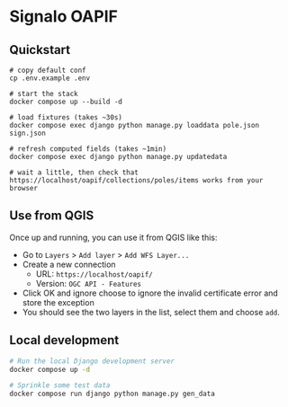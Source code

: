 # Signalo OAPIF

## Quickstart

```
# copy default conf
cp .env.example .env

# start the stack
docker compose up --build -d

# load fixtures (takes ~30s)
docker compose exec django python manage.py loaddata pole.json sign.json

# refresh computed fields (takes ~1min)
docker compose exec django python manage.py updatedata

# wait a little, then check that https://localhost/oapif/collections/poles/items works from your browser
```

## Use from QGIS

Once up and running, you can use it from QGIS like this:

- Go to `Layers` > `Add layer` > `Add WFS Layer...`
- Create a new connection
  - URL: `https://localhost/oapif/`
  - Version: `OGC API - Features`
- Click OK and ignore choose to ignore the invalid certificate error and store the exception
- You should see the two layers in the list, select them and choose `add`.

## Local development

```bash
# Run the local Django development server
docker compose up -d

# Sprinkle some test data
docker compose run django python manage.py gen_data
```
